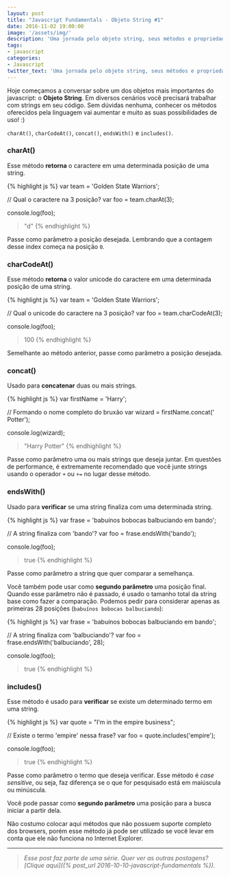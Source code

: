 ```yaml
---
layout: post
title: "Javascript Fundamentals - Objeto String #1"
date: 2016-11-02 19:00:00
image: '/assets/img/'
description: 'Uma jornada pelo objeto string, seus métodos e propriedades.'
tags:
- javascript
categories:
- Javascript
twitter_text: 'Uma jornada pelo objeto string, seus métodos e propriedades.'
---
```


Hoje começamos a conversar sobre um dos objetos mais importantes do javascript: o **Objeto String**. Em diversos cenários você precisará trabalhar com strings em seu código. Sem dúvidas nenhuma, conhecer os métodos oferecidos pela linguagem vai aumentar e muito as suas possibilidades de uso! :)

`charAt()`, `charCodeAt()`, `concat()`, `endsWith()` e `includes()`.

### charAt()

Esse método **retorna** o caractere em uma determinada posição de uma string.

{% highlight js %}
var team = 'Golden State Warriors';

// Qual o caractere na 3 posição?
var foo = team.charAt(3);

console.log(foo);
> "d"
{% endhighlight %}

Passe como parâmetro a posição desejada. Lembrando que a contagem desse index começa na posição `0`.

### charCodeAt()

Esse método **retorna** o valor unicode do caractere em uma determinada posição de uma string.

{% highlight js %}
var team = 'Golden State Warriors';

// Qual o unicode do caractere na 3 posição?
var foo = team.charCodeAt(3);

console.log(foo);
> 100
{% endhighlight %}

Semelhante ao método anterior, passe como parâmetro a posição desejada.

### concat()

Usado para **concatenar** duas ou mais strings.

{% highlight js %}
var firstName = 'Harry';

// Formando o nome completo do bruxão
var wizard = firstName.concat(' Potter');

console.log(wizard);
> "Harry Potter"
{% endhighlight %}

Passe como parâmetro uma ou mais strings que deseja juntar. Em questões de performance, é extremamente recomendado que você junte strings usando o operador `+` ou `+=` no lugar desse método.

### endsWith()

Usado para **verificar** se uma string finaliza com uma determinada string.

{% highlight js %}
var frase = 'babuínos bobocas balbuciando em bando';

// A string finaliza com 'bando'?
var foo = frase.endsWith('bando');

console.log(foo);
> true
{% endhighlight %}

Passe como parâmetro a string que quer comparar a semelhança.

Você também pode usar como **segundo parâmetro** uma posição final. Quando esse parâmetro não é passado, é usado o tamanho total da string base como fazer a comparação. Podemos pedir para considerar apenas as primeiras 28 posições (`babuínos bobocas balbuciando`):

{% highlight js %}
var frase = 'babuínos bobocas balbuciando em bando';

// A string finaliza com 'balbuciando'?
var foo = frase.endsWith('balbuciando', 28);

console.log(foo);
> true
{% endhighlight %}

### includes()

Esse método é usado para **verificar** se existe um determinado termo em uma string.

{% highlight js %}
var quote = "I’m in the empire business";

// Existe o termo 'empire' nessa frase?
var foo = quote.includes('empire');

console.log(foo);
> true
{% endhighlight %}

Passe como parâmetro o termo que deseja verificar. Esse método é _case sensitive_, ou seja, faz diferença se o que for pesquisado está em maiúscula ou minúscula.

Você pode passar como **segundo parâmetro** uma posição para a busca iniciar a partir dela.

Não costumo colocar aqui métodos que não possuem suporte completo dos browsers, porém esse método já pode ser utilizado se você levar em conta que ele não funciona no Internet Explorer.

---

> _Esse post faz parte de uma série. Quer ver as outras postagens? [Clique aqui]({% post_url 2016-10-10-javascript-fundamentals %})._